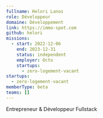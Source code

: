 ```yaml
---
fullname: Helori Lanos
role: Développeur
domaine: Développement
link: https://immo-spot.com
github: helori
missions:
  - start: 2022-12-06
    end: 2023-12-31
    status: independent
    employer: Octo
    startups:
      - zero-logement-vacant
startups:
  - zero-logement-vacant
memberType: beta
teams: []
---
```

Entrepreneur & Développeur Fullstack